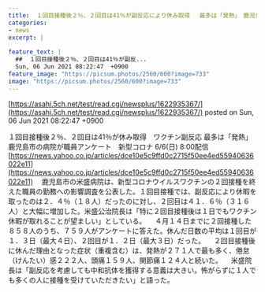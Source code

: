 ```yaml
---
title:  １回目接種後２％、２回目は41％が副反応により休み取得　 最多は「発熱」　鹿児島市の病院が職員アンケート　  
categories:
- news
excerpt: |
  
feature_text: |
  ##  １回目接種後２％、２回目は41％が副反...
  Sun, 06 Jun 2021 08:22:47  +0900
feature_image: "https://picsum.photos/2560/600?image=733"
image: "https://picsum.photos/2560/600?image=733"
---
```


[https://asahi.5ch.net/test/read.cgi/newsplus/1622935367/](https://asahi.5ch.net/test/read.cgi/newsplus/1622935367/)
posted on Sun, 06 Jun 2021 08:22:47  +0900

<!--more-->

１回目接種後２％、２回目は41％が休み取得　ワクチン副反応 最多は「発熱」　鹿児島市の病院が職員アンケート　新型コロナ 6/6(日) 8:00配信 [https://news.yahoo.co.jp/articles/dce10e5c9ffd0c2715f50ee4ed55940636022e11](https://news.yahoo.co.jp/articles/dce10e5c9ffd0c2715f50ee4ed55940636022e11) 　鹿児島市の米盛病院は、新型コロナウイルスワクチンの２回接種を終えた職員の勤務への影響調査を公表した。１回目接種では、副反応により休暇を取ったのは２．４％（１８人）だったのに対し、２回目は４１．６％（３１６人）と大幅に増加した。米盛公治院長は「特に２回目接種後は１日でもワクチン休暇が取れることが望ましい」としている。 　４月１４日までに２回接種した８５８人のうち、７５９人がアンケートに答えた。休んだ日数の平均は１回目が１．３日（最大４日）、２回目が１．２日（最大３日）だった。 　２回目接種後に休んだ理由となった症状（重複含む）は、発熱が２７１人で最も多く、倦怠（けんたい）感２２２人、頭痛１５９人、関節痛１２４人と続いた。 　米盛院長は「副反応を考慮しても中和抗体を獲得する意義は大きい。怖がらずに１人でも多くの人に接種を受けていただきたい」と語った。
